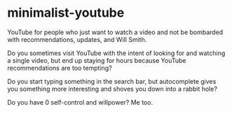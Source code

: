 # minimalist-youtube
YouTube for people who just want to watch a video and not be bombarded with recommendations, updates, and Will Smith.

Do you sometimes visit YouTube with the intent of looking for and watching a single video, but end up staying for hours because YouTube recommendations are too tempting?

Do you start typing something in the search bar, but autocomplete gives you something more interesting and shoves you down into a rabbit hole? 

Do you have 0 self-control and willpower? Me too. 
